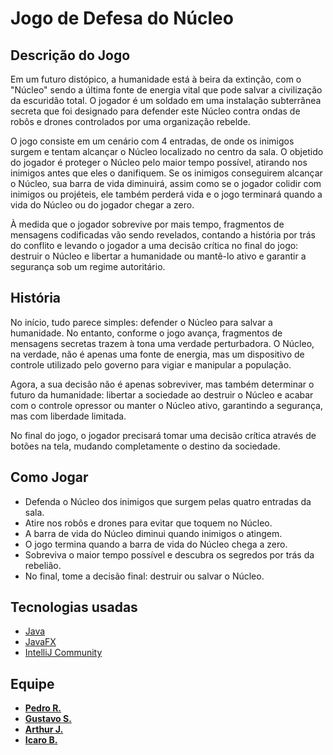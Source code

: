 # Jogo de Defesa do Núcleo

## Descrição do Jogo

Em um futuro distópico, a humanidade está à beira da extinção, com o "Núcleo" sendo a última fonte de energia vital que pode salvar a civilização da escuridão total. O jogador é um soldado em uma instalação subterrânea secreta que foi designado para defender este Núcleo contra ondas de robôs e drones controlados por uma organização rebelde.

O jogo consiste em um cenário com 4 entradas, de onde os inimigos surgem e tentam alcançar o Núcleo localizado no centro da sala. O objetido do jogador é proteger o Núcleo pelo maior tempo possível, atirando nos inimigos antes que eles o danifiquem. Se os inimigos conseguirem alcançar o Núcleo, sua barra de vida diminuirá, assim como se o jogador colidir com inimigos ou projéteis, ele também perderá vida e o jogo terminará quando a vida do Núcleo ou do jogador chegar a zero.

À medida que o jogador sobrevive por mais tempo, fragmentos de mensagens codificadas vão sendo revelados, contando a história por trás do conflito e levando o jogador a uma decisão crítica no final do jogo: destruir o Núcleo e libertar a humanidade ou mantê-lo ativo e garantir a segurança sob um regime autoritário.

## História

No início, tudo parece simples: defender o Núcleo para salvar a humanidade. No entanto, conforme o jogo avança, fragmentos de mensagens secretas trazem à tona uma verdade perturbadora. O Núcleo, na verdade, não é apenas uma fonte de energia, mas um dispositivo de controle utilizado pelo governo para vigiar e manipular a população.

Agora, a sua decisão não é apenas sobreviver, mas também determinar o futuro da humanidade: libertar a sociedade ao destruir o Núcleo e acabar com o controle opressor ou manter o Núcleo ativo, garantindo a segurança, mas com liberdade limitada.

No final do jogo, o jogador precisará tomar uma decisão crítica através de botões na tela, mudando completamente o destino da sociedade.

## Como Jogar

- Defenda o Núcleo dos inimigos que surgem pelas quatro entradas da sala.
- Atire nos robôs e drones para evitar que toquem no Núcleo.
- A barra de vida do Núcleo diminui quando inimigos o atingem.
- O jogo termina quando a barra de vida do Núcleo chega a zero.
- Sobreviva o maior tempo possível e descubra os segredos por trás da rebelião.
- No final, tome a decisão final: destruir ou salvar o Núcleo.

## Tecnologias usadas
 - [Java](https://www.java.com/pt-BR/)
 - [JavaFX](https://openjfx.io/)
 - [IntelliJ Community](https://www.jetbrains.com/pt-br/idea/)

## Equipe

- [**Pedro R.**](https://github.com/pedro-niHiL)
- [**Gustavo S.**](https://github.com/GUS2-SAN)
- [**Arthur J.** ](https://github.com/Shawnp138)
- [**Icaro B.**](https://github.com/JonasBrothers12)
